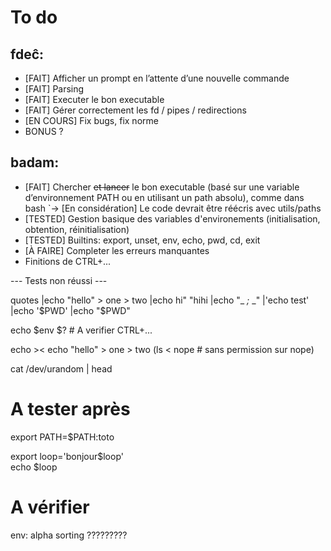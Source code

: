 # To do

## fdeĉ:

- [FAIT] Afficher un prompt en l’attente d’une nouvelle commande
- [FAIT] Parsing
- [FAIT] Executer le bon executable
- [FAIT] Gérer correctement les fd / pipes / redirections
- [EN COURS] Fix bugs, fix norme
- BONUS ?


## badam:

- [FAIT] Chercher ~~et lancer~~ le bon executable (basé sur une variable d’environnement PATH ou en utilisant un path absolu), comme dans bash
	`-> [En considération] Le code devrait être réécris avec utils/paths
- [TESTED] Gestion basique des variables d'environements (initialisation, obtention, réinitialisation)
- [TESTED] Builtins: export, unset, env, echo, pwd, cd, exit
- [À FAIRE] Completer les erreurs manquantes
- Finitions de CTRL+...


--- Tests non réussi ---

quotes
|echo "hello" > one > two
|echo hi"     "hihi
|echo "_ _;_ _"
|'echo test'
|echo '$PWD'
|echo "$PWD"

echo $env
$?  # A verifier
CTRL+...

echo ><
echo "hello" > one > two
(ls < nope  # sans permission sur nope)

cat /dev/urandom | head


# A tester après
export PATH=$PATH:toto                                                          
                                                                                
export loop='bonjour$loop'                                                      
echo $loop  

# A vérifier
env: alpha sorting ????????? 
